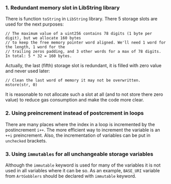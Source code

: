 ### 1. Redundant memory slot in LibString library

There is function `toString` in `LibString` library. There 5 storage slots are used for the next purposes:

```solidity
// The maximum value of a uint256 contains 78 digits (1 byte per digit), but we allocate 160 bytes
// to keep the free memory pointer word aligned. We'll need 1 word for the length, 1 word for the
// trailing zeros padding, and 3 other words for a max of 78 digits. In total: 5 * 32 = 160 bytes.
```

Actually, the last (fifth) storage slot is redundant, it is filled with zero value and never used later:

```solidity
// Clean the last word of memory it may not be overwritten.
mstore(str, 0)
```

It is reasonable to not allocate such a slot at all (and to not store there zero value) to reduce gas consumption and make the code more clear.

### 2. Using preincrement instead of postcrement in loops

There are many places where the index in a loop is incremented by the postincrement `i++`. The more efficient way to increment the variable is an `++i` preincrement. Also, the incrementation of variables can be put in `unchecked` brackets.

### 3. Using `immutables` for all unchangeable storage variables

Although the `immutable` keyword is used for many of the variables it is not used in all variables where it can be so. As an example, `BASE_URI` variable from `ArtGobblers` should be declared with `immutable` keyword.